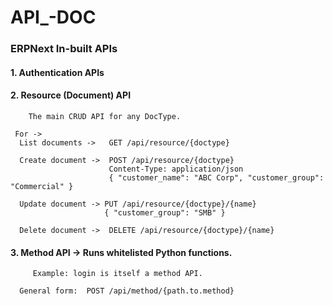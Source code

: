 # API_-DOC

### ERPNext In-built APIs
#### 1. Authentication APIs
#### 2. Resource (Document) API
        The main CRUD API for any DocType.
   
     For ->
      List documents ->   GET /api/resource/{doctype}

      Create document ->  POST /api/resource/{doctype}
                          Content-Type: application/json
                          { "customer_name": "ABC Corp", "customer_group": "Commercial" }
   
      Update document -> PUT /api/resource/{doctype}/{name}
                         { "customer_group": "SMB" }

      Delete document ->  DELETE /api/resource/{doctype}/{name}

#### 3. Method API -> Runs whitelisted Python functions.

         Example: login is itself a method API.

      General form:  POST /api/method/{path.to.method}
